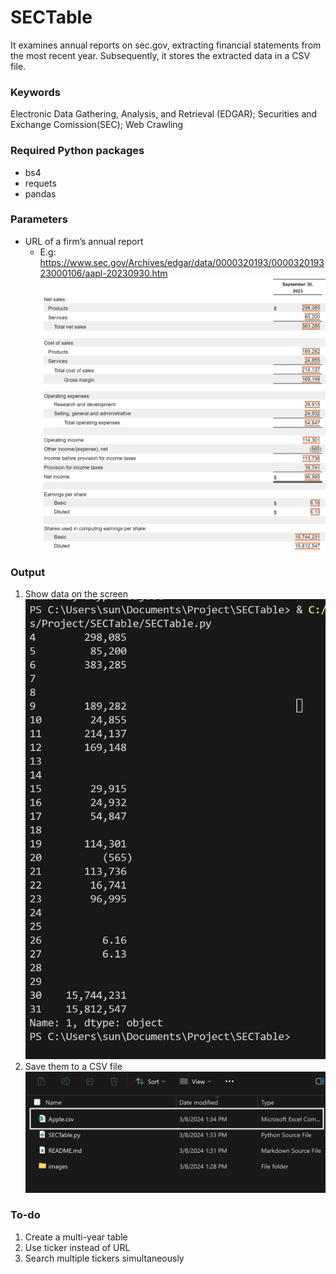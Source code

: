 # SECTable

It examines annual reports on sec.gov, extracting financial statements from the most recent year. Subsequently, it stores the extracted data in a CSV file.

### Keywords

Electronic Data Gathering, Analysis, and Retrieval (EDGAR); Securities and Exchange Comission(SEC); Web Crawling 

### Required Python packages

- bs4 
- requets
- pandas

### Parameters
- URL of a firm’s annual report
  - E.g: https://www.sec.gov/Archives/edgar/data/0000320193/000032019323000106/aapl-20230930.htm 
![](images/Annual_Report.jpg)

### Output
1. Show data on the screen
![](images/Output_Screen.jpg)
2. Save them to a CSV file
![](images/CSV.png)

### To-do
1. Create a multi-year table
2. Use ticker instead of URL
3. Search multiple tickers simultaneously

